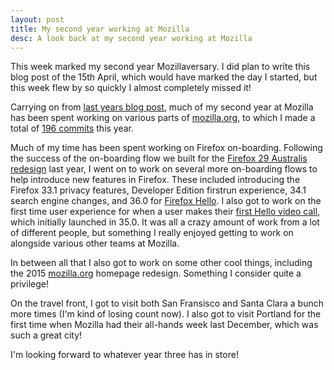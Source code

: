 ```yaml
---
layout: post
title: My second year working at Mozilla
desc: A look back at my second year working at Mozilla
---
```


This week marked my second year Mozillaversary. I did plan to write this blog post of the 15th April, which would have marked the day I started, but this week flew by so quickly I almost completely missed it!

Carrying on from [last years blog post](http://alxgbsn.co.uk/2014/04/15/my-first-year-working-at-mozilla/), much of my second year at Mozilla has been spent working on various parts of [mozilla.org](https://www.mozilla.org), to which I made a total of [196 commits](https://github.com/mozilla/bedrock/commits?author=alexgibson) this year.

Much of my time has been spent working on Firefox on-boarding. Following the success of the on-boarding flow we built for the [Firefox 29 Australis redesign](https://blog.mozilla.org/ux/2014/03/introducing-the-update-experience-for-australis/) last year, I went on to work on several more on-boarding flows to help introduce new features in Firefox. These included introducing the Firefox 33.1 privacy features, Developer Edition firstrun experience, 34.1 search engine changes, and 36.0 for [Firefox Hello](https://www.mozilla.org/en-US/firefox/hello/). I also got to work on the first time user experience for when a user makes their [first Hello video call](http://hollyhabstritt.com/blog/2015/1/18/your-first-hello), which initially launched in 35.0. It was all a crazy amount of work from a lot of different people, but something I really enjoyed getting to work on alongside various other teams at Mozilla.

In between all that I also got to work on some other cool things, including the 2015 [mozilla.org](https://www.mozilla.org) homepage redesign. Something I consider quite a privilege!

On the travel front, I got to visit both San Fransisco and Santa Clara a bunch more times (I'm kind of losing count now). I also got to visit Portland for the first time when Mozilla had their all-hands week last December, which was such a great city!

I'm looking forward to whatever year three has in store!
